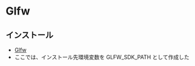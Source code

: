 # Glfw

## インストール
- [Glfw](https://www.glfw.org/download)
- ここでは、インストール先環境変数を GLFW_SDK_PATH として作成した

